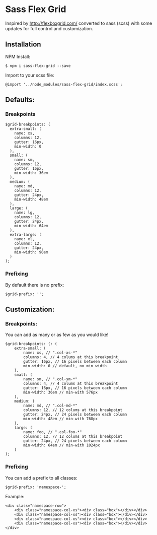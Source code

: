 # Sass Flex Grid

Inspired by http://flexboxgrid.com/ converted to sass (scss) with some updates for full control and customization.

## Installation

NPM Install:

```
$ npm i sass-flex-grid --save
```

Import to your scss file:

```
@import '../node_modules/sass-flex-grid/index.scss';
```

## Defaults:

### Breakpoints

```
$grid-breakpoints: (
  extra-small: (
    name: xs,
    columns: 12,
    gutter: 16px,
    min-width: 0
  ),
  small: (
    name: sm,
    columns: 12,
    gutter: 16px,
    min-width: 36em
  ),
  medium: (
    name: md,
    columns: 12,
    gutter: 24px,
    min-width: 48em
  ),
  large: (
    name: lg,
    columns: 12,
    gutter: 24px,
    min-width: 64em
  ),
  extra-large: (
    name: xl,
    columns: 12,
    gutter: 24px,
    min-width: 90em
  )
);
```

### Prefixing

By default there is no prefix:

```
$grid-prefix: '';
```

## Customization:

### Breakpoints:

You can add as many or as few as you would like!

```
$grid-breakpoints: (: (
	extra-small: (
		name: xs, // ".col-xs-*"
		columns: 4, // 4 colums at this breakpoint
		gutter: 16px, // 16 pixels between each column
		min-width: 0 // default, no min width
	),
	small: (
		name: sm, // ".col-sm-*"
		columns: 4, // 4 colums at this breakpoint
		gutter: 16px, // 16 pixels between each column
		min-width: 36em // min-with 576px
	),
	medium: (
		name: md, // ".col-md-*"
		columns: 12, // 12 colums at this breakpoint
		gutter: 24px, // 24 pixels between each column
		min-width: 48em // min-with 768px
	),
	large: (
		name: foo, // ".col-foo-*"
		columns: 12, // 12 colums at this breakpoint
		gutter: 24px, // 24 pixels between each column
		min-width: 64em // min-with 1024px
	)
);
```


### Prefixing

You can add a prefix to all classes:

```
$grid-prefix: 'namespace-';
```

Example:

```
<div class="namespace-row">
	<div class="namespace-col-xs"><div class="box"></div></div>
	<div class="namespace-col-xs"><div class="box"></div></div>
	<div class="namespace-col-xs"><div class="box"></div></div>
	<div class="namespace-col-xs"><div class="box"></div></div>
</div>
```
